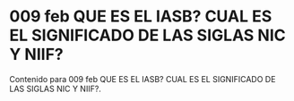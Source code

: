 # 009 feb  QUE ES EL IASB? CUAL ES EL SIGNIFICADO DE LAS SIGLAS NIC Y NIIF?

Contenido para 009 feb  QUE ES EL IASB? CUAL ES EL SIGNIFICADO DE LAS SIGLAS NIC Y NIIF?.